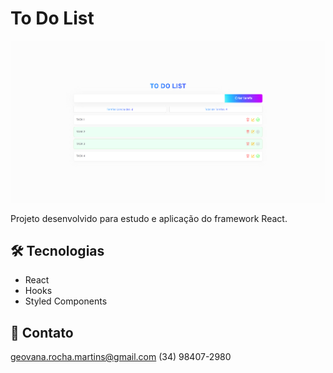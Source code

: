 # To Do List

![preview](.github/preview.png)


Projeto desenvolvido para estudo e aplicação do framework React.


## 🛠️ Tecnologias

- React
- Hooks
- Styled Components

## 📲 Contato

geovana.rocha.martins@gmail.com
(34) 98407-2980